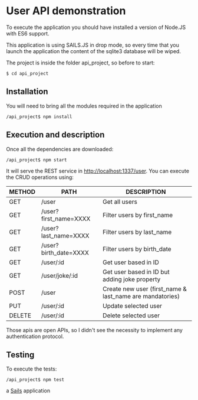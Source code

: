 # User API demonstration

To execute the application you should have installed a version of Node.JS with ES6 support.

This application is using SAILS.JS in drop mode, so every time that you launch the application the content of the sqlite3 database will be wiped.

The project is inside the folder api_project, so before to start:

```
$ cd api_project
```

## Installation

You will need to bring all the modules required in the application

```
/api_project$ npm install
```

## Execution and description

Once all the dependencies are downloaded:

```
/api_project$ npm start
```

It will serve the REST service in [http://localhost:1337/user](http://localhost:1337/user). You can execute the CRUD operations using:

METHOD | PATH | DESCRIPTION
-------|------|-------------
GET    | /user | Get all users
GET    | /user?first_name=XXXX | Filter users by first_name
GET    | /user?last_name=XXXX | Filter users by last_name
GET    | /user?birth_date=XXXX | Filter users by birth_date
GET    | /user/:id | Get user based in ID
GET    | /user/joke/:id | Get user based in ID but adding joke property
POST   | /user | Create new user (first_name & last_name are mandatories)
PUT    | /user/:id | Update selected user
DELETE    | /user/:id | Delete selected user


Those apis are open APIs, so I didn't see the necessity to implement any authentication protocol.

## Testing

To execute the tests:

```
/api_project$ npm test
```

a [Sails](http://sailsjs.org) application
